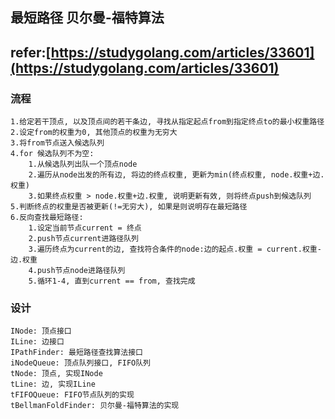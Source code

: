 ## 最短路径 贝尔曼-福特算法

## refer:[https://studygolang.com/articles/33601](https://studygolang.com/articles/33601)

### 流程

```
1.给定若干顶点, 以及顶点间的若干条边, 寻找从指定起点from到指定终点to的最小权重路径
2.设定from的权重为0, 其他顶点的权重为无穷大
3.将from节点送入候选队列
4.for 候选队列不为空:
    1.从候选队列出队一个顶点node
    2.遍历从node出发的所有边, 将边的终点权重, 更新为min(终点权重, node.权重+边.权重)
    3.如果终点权重 > node.权重+边.权重, 说明更新有效, 则将终点push到候选队列
5.判断终点的权重是否被更新(!=无穷大), 如果是则说明存在最短路径
6.反向查找最短路径:
    1.设定当前节点current = 终点
    2.push节点current进路径队列
    3.遍历终点为current的边, 查找符合条件的node:边的起点.权重 = current.权重-边.权重
    4.push节点node进路径队列
    5.循环1-4, 直到current == from, 查找完成
```

### 设计
```
INode: 顶点接口
ILine: 边接口
IPathFinder: 最短路径查找算法接口
iNodeQueue: 顶点队列接口, FIFO队列
tNode: 顶点, 实现INode
tLine: 边, 实现ILine
tFIFOQueue: FIFO节点队列的实现
tBellmanFoldFinder: 贝尔曼-福特算法的实现
```